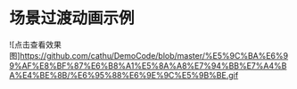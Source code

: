 # 场景过渡动画示例

![点击查看效果图]https://github.com/cathu/DemoCode/blob/master/%E5%9C%BA%E6%99%AF%E8%BF%87%E6%B8%A1%E5%8A%A8%E7%94%BB%E7%A4%BA%E4%BE%8B/%E6%95%88%E6%9E%9C%E5%9B%BE.gif
